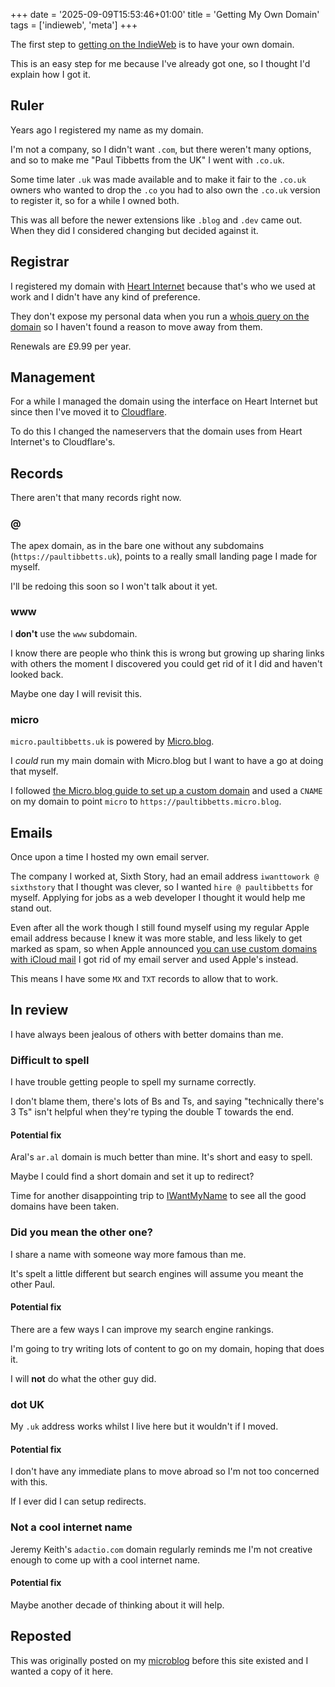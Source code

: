+++
date = '2025-09-09T15:53:46+01:00'
title = 'Getting My Own Domain'
tags = ['indieweb', 'meta']
+++

The first step to [getting on the IndieWeb](https://indieweb.org/Getting_Started) is to have your own domain. 


This is an easy step for me because I've already got one, so I thought I'd explain how I got it.


<!--more-->


## Ruler

Years ago I registered my name as my domain.


I'm not a company, so I didn't want `.com`, but there weren't many options, and so to make me "Paul Tibbetts from the UK" I went with `.co.uk`.


Some time later `.uk` was made available and to make it fair to the `.co.uk` owners who wanted to drop the `.co` you had to also own the `.co.uk` version to register it, so for a while I owned both.


This was all before the newer extensions like `.blog` and `.dev` came out. When they did I considered changing but decided against it.


## Registrar


I registered my domain with [Heart Internet](https://www.heartinternet.uk/) because that's who we used at work and I didn't have any kind of preference. 


They don't expose my personal data when you run a [whois query on the domain](https://www.whois.com/whois/paultibbetts.uk) so I haven't found a reason to move away from them. 


Renewals are £9.99 per year.


## Management


For a while I managed the domain using the interface on Heart Internet but since then I've moved it to [Cloudflare](https://www.cloudflare.com/).


To do this I changed the nameservers that the domain uses from Heart Internet's to Cloudflare's.


## Records


There aren't that many records right now.


### @


The apex domain, as in the bare one without any subdomains (`https://paultibbetts.uk`), points to a really small landing page I made for myself. 


I'll be redoing this soon so I won't talk about it yet.


### www


I **don't** use the `www` subdomain. 


I know there are people who think this is wrong but growing up sharing links with others the moment I discovered you could get rid of it I did and haven't looked back.


Maybe one day I will revisit this.


### micro


`micro.paultibbetts.uk` is powered by [Micro.blog](https://micro.blog). 


I _could_ run my main domain with Micro.blog but I want to have a go at doing that myself.


I followed [the Micro.blog guide to set up a custom domain](https://help.micro.blog/t/custom-domain-names/53) and used a `CNAME` on my domain to point `micro` to `https://paultibbetts.micro.blog`.


## Emails


Once upon a time I hosted my own email server.


The company I worked at, Sixth Story, had an email address `iwanttowork @ sixthstory` that I thought was clever, so I wanted `hire @ paultibbetts` for myself. Applying for jobs as a web developer I thought it would help me stand out.


Even after all the work though I still found myself using my regular Apple email address because I knew it was more stable, and less likely to get marked as spam, so when Apple announced [you can use custom domains with iCloud mail](https://support.apple.com/en-us/102540) I got rid of my email server and used Apple's instead.


This means I have some `MX` and `TXT` records to allow that to work.


## In review


I have always been jealous of others with better domains than me.


### Difficult to spell


I have trouble getting people to spell my surname correctly. 


I don't blame them, there's lots of Bs and Ts, and saying "technically there's 3 Ts" isn't helpful when they're typing the double T towards the end.


#### Potential fix


Aral's `ar.al` domain is much better than mine. It's short and easy to spell.


Maybe I could find a short domain and set it up to redirect?


Time for another disappointing trip to [IWantMyName](https://iwantmyname.com/) to see all the good domains have been taken.


### Did you mean the other one?


I share a name with someone way more famous than me. 


It's spelt a little different but search engines will assume you meant the other Paul.


#### Potential fix


There are a few ways I can improve my search engine rankings.


I'm going to try writing lots of content to go on my domain, hoping that does it.


I will **not** do what the other guy did.


### dot UK


My `.uk` address works whilst I live here but it wouldn't if I moved.


#### Potential fix


I don't have any immediate plans to move abroad so I'm not too concerned with this. 


If I ever did I can setup redirects.


### Not a cool internet name


Jeremy Keith's `adactio.com` domain regularly reminds me I'm not creative enough to come up with a cool internet name.


#### Potential fix


Maybe another decade of thinking about it will help.

## Reposted

This was originally posted on my <a class="u-repost-of" href="https://micro.paultibbetts.uk/2025/01/02/getting-my-own-domain.html">microblog</a> before this site existed and I wanted a copy of it here.
